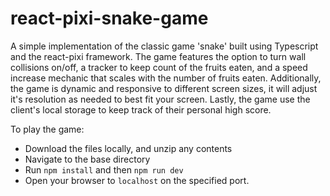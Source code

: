 # react-pixi-snake-game

A simple implementation of the classic game 'snake' built using Typescript and the react-pixi framework. The game features the option to turn wall collisions on/off, a tracker to keep count of the fruits eaten, and a speed increase mechanic that scales with the number of fruits eaten. Additionally, the game is dynamic and responsive to different screen sizes, it will adjust it's resolution as needed to best fit your screen. Lastly, the game use the client's local storage to keep track of their personal high score.

To play the game:

- Download the files locally, and unzip any contents
- Navigate to the base directory
- Run `npm install` and then `npm run dev`
- Open your browser to `localhost` on the specified port.
